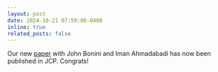 ```yaml
---
layout: post
date: 2024-10-21 07:59:00-0400
inline: true
related_posts: false
---
```


Our new <a href="https://pubs.aip.org/aip/jcp/article/161/15/154104/3316881/Cavity-Born-Oppenheimer-approximation-for">paper</a> with John Bonini and Iman Ahmadabadi has now been published in JCP. Congrats!
